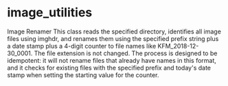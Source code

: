 # image_utilities

Image Renamer
This class reads the specified directory, identifies all image files using imghdr,
and renames them using the specified prefix string plus a date stamp plus a 4-digit
counter to file names like KFM_2018-12-30_0001. The file extension is not changed.
The process is designed to be idempotent: it will not rename files that already have
names in this format, and it checks for existing files with the specified prefix and
today's date stamp when setting the starting value for the counter.
